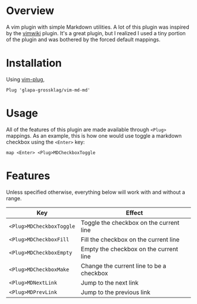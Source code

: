 # Overview

A vim plugin with simple Markdown utilities. A lot of this plugin was inspired
by the [vimwiki](https://github.com/vimwiki/vimwiki) plugin. It's a great
plugin, but I realized I used a tiny portion of the plugin and was bothered by
the forced default mappings.

# Installation

Using [vim-plug](https://github.com/junegunn/vim-plug),
```vim
Plug 'glapa-grossklag/vim-md-md'
```

# Usage

All of the features of this plugin are made available through `<Plug>` mappings.
As an example, this is how one would use toggle a markdown checkbox using the
`<Enter>` key:
```vim
map <Enter> <Plug>MDCheckboxToggle
```

# Features

Unless specified otherwise, everything below will work with and without a
range.

| Key                      | Effect                                   |
| ------------------------ | ---------------------------------------- |
| `<Plug>MDCheckboxToggle` | Toggle the checkbox on the current line  |
| `<Plug>MDCheckboxFill`   | Fill the checkbox on the current line    |
| `<Plug>MDCheckboxEmpty`  | Empty the checkbox on the current line   |
| `<Plug>MDCheckboxMake`   | Change the current line to be a checkbox |
| `<Plug>MDNextLink`       | Jump to the next link                    |
| `<Plug>MDPrevLink`       | Jump to the previous link                |
